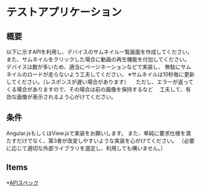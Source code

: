 # テストアプリケーション

## 概要

以下に示すAPIを利用し、デバイスのサムネイル一覧画面を作成してください。
また、サムネイルをクリックした場合に動画の再生機能を付加してください。
デバイスは数が多いため、適当にページネーションなどで実装し、
無駄にサムネイルのロードが走らないよう工夫してください。
※サムネイルは10秒毎に更新してください。（レスポンスが遅い場合があります）
　ただし、エラーが返ってくる場合がありますので、その場合は前の画像を保持するなど
　工夫して、有効な画像が表示されるよう心がけてください。


## 条件

Angular.jsもしくはView.jsで実装をお願いします。
また、単純に要求仕様を満たすだけでなく、第3者が改変しやすいような実装を心がけてください。
（必要に応じて適切な外部ライブラリを選定し、利用しても構いません。）

## Items

*[APIスペック](ui_test/api.md)
